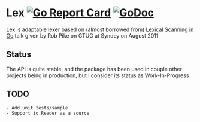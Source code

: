 # Lex [![Go Report Card](https://goreportcard.com/badge/github.com/redsift/lex)](https://goreportcard.com/report/github.com/redsift/lex) [![GoDoc](https://godoc.org/github.com/redsift/lex?status.svg)](https://godoc.org/github.com/redsift/lex)

Lex is adaptable lexer based on (almost borrowed from) [Lexical Scanning in Go](https://talks.golang.org/2011/lex.slide#1) talk given by Rob Pike on GTUG at Syndey on August 2011

## Status

The API is quite stable, and the package has been used in couple other projects being in production, but I consider its status as Work-In-Progress

## TODO

    - Add unit tests/sample
    - Support io.Reader as a source
